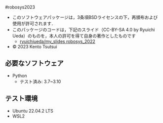 #robosys2023
  * このソフトウェアパッケージは，3条項BSDライセンスの下，再頒布および使用が許可されます．
  * このパッケージのコードは，下記のスライド（CC-BY-SA 4.0 by Ryuichi Ueda）のものを，本人の許可を得て自身の著作としたものです
    * [ryuichiueda/my_slides robosys_2022](https://github.com/ryuichiueda/my_slides/tree/master/robosys_2022)
  * © 2023 Kento Tsutsui

## 必要なソフトウェア
  * Python
    * テスト済み: 3.7~3.10

## テスト環境
  * Ubuntu 22.04.2 LTS
  * WSL2
